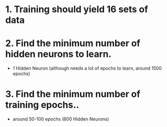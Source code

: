 # 1. Training should yield 16 sets of data

# 2. Find the minimum number of hidden neurons to learn. 
- 1 Hidden Neuron (although needs a lot of epochs to learn, around 1500 epochs)
 
# 3. Find the minimum number of training epochs.. 
- around 50-100 epochs (600 Hidden Neurons) 
